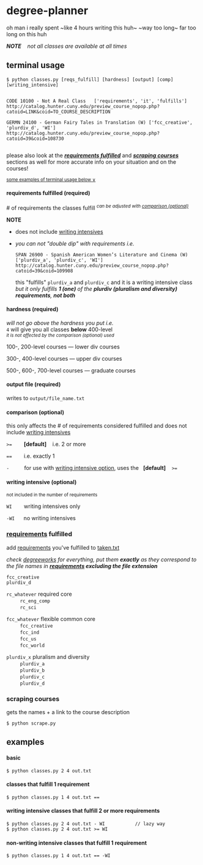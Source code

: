 # degree-planner

oh man i really spent ~like 4 hours writing this huh~ ~way too long~ far too long on this huh

***NOTE**&nbsp;&nbsp;&nbsp; not all classes are available at all times* 

## terminal usage

```
$ python classes.py [reqs_fulfill] [hardness] [output] [comp] [writing_intensive]
```

```

CODE 10100 - Not A Real Class	['requirements', 'it', 'fulfills']
http://catalog.hunter.cuny.edu/preview_course_nopop.php?catoid=LINK&coid=TO_COURSE_DESCRIPTION

GERMN 24100 - German Fairy Tales in Translation (W)	['fcc_creative', 'plurdiv_d', 'WI']
http://catalog.hunter.cuny.edu/preview_course_nopop.php?catoid=39&coid=108730
 
```

please also look at the ***[requirements fulfilled](#requirements-fulfilled)*** and ***[scraping courses](#scraping-courses)*** sections as well for more accurate info on your situation and on the courses! 


<sup>[some examples of terminal usage below &or;](#examples)<sup>


#### requirements fulfilled (required)

\# of requirements the classes fulfill
<sup>*can be adjusted with [comparison (optional)](#comparison-(optional))*</sup>

**NOTE**
- does not include [writing intensives](#writing-intensive)
- *you can not "double dip" with requirements i.e.*

  ```
  SPAN 26900 - Spanish American Women’s Literature and Cinema (W)    ['plurdiv_a', 'plurdiv_c', 'WI']
  http://catalog.hunter.cuny.edu/preview_course_nopop.php?catoid=39&coid=109908
  ```
  
  this "fulfills" `plurdiv_a` and `plurdiv_c` and it is a writing intensive class  
  *but it only fulfills **1 (one)** of the **plurdiv (pluralism and diversity) requirements**, **not both***


#### hardness (required)

*will not go above the hardness you put i.e.*  
`4` will give you all classes **below** 400-level  
<sup>*it is not affected by the comparison (optional) used*</sup>

100-, 200-level courses — lower div courses 

300-, 400-level courses — upper div courses 

500-, 600-, 700-level courses — graduate courses


#### output file (required)

writes to `output/file_name.txt`


#### comparison (optional)

this only affects the \# of requirements considered fulfilled and does not include [writing intensives](#writing-intensive)

`>=` &nbsp;&nbsp;&nbsp;&nbsp;&nbsp;&nbsp; **\[default]** &nbsp;&nbsp; i.e. 2 or more

`==` &nbsp;&nbsp;&nbsp;&nbsp;&nbsp;&nbsp; i.e. exactly 1

`-` &nbsp;&nbsp;&nbsp;&nbsp;&nbsp;&nbsp;&nbsp;&nbsp; for use with [writing intensive option](#writing-intensive), uses the  &nbsp; **\[default]** &nbsp;&nbsp; `>=`


#### writing intensive (optional)

<sup>not included in the number of requirements</sup>


`WI` &nbsp;&nbsp;&nbsp;&nbsp;&nbsp;&nbsp; writing intensives only

`-WI` &nbsp;&nbsp;&nbsp;&nbsp; no writing intensives



### [requirements](data/) fulfilled 

add [requirements](data/) you've fulfilled to [taken.txt](user/taken.txt)

*check [degreeworks](https://degreeworks.cuny.edu/) for everything, put them **exactly** as they correspond to the file names in **[requirements](data/) excluding the file extension*** 

```
fcc_creative
plurdiv_d
```

`rc_whatever` required core  
&nbsp;&nbsp;&nbsp;&nbsp;&nbsp;&nbsp;&nbsp;&nbsp; `rc_eng_comp`  
&nbsp;&nbsp;&nbsp;&nbsp;&nbsp;&nbsp;&nbsp;&nbsp; `rc_sci`  

`fcc_whatever` flexible common core  
&nbsp;&nbsp;&nbsp;&nbsp;&nbsp;&nbsp;&nbsp;&nbsp; `fcc_creative`  
&nbsp;&nbsp;&nbsp;&nbsp;&nbsp;&nbsp;&nbsp;&nbsp; `fcc_ind`  
&nbsp;&nbsp;&nbsp;&nbsp;&nbsp;&nbsp;&nbsp;&nbsp; `fcc_us`  
&nbsp;&nbsp;&nbsp;&nbsp;&nbsp;&nbsp;&nbsp;&nbsp; `fcc_world`  

`plurdiv_x` pluralism and diversity  
&nbsp;&nbsp;&nbsp;&nbsp;&nbsp;&nbsp;&nbsp;&nbsp; `plurdiv_a`  
&nbsp;&nbsp;&nbsp;&nbsp;&nbsp;&nbsp;&nbsp;&nbsp; `plurdiv_b`  
&nbsp;&nbsp;&nbsp;&nbsp;&nbsp;&nbsp;&nbsp;&nbsp; `plurdiv_c`  
&nbsp;&nbsp;&nbsp;&nbsp;&nbsp;&nbsp;&nbsp;&nbsp; `plurdiv_d`  


### scraping courses

gets the names + a link to the course description 

```
$ python scrape.py 
```


## examples

#### basic

```
$ python classes.py 2 4 out.txt
```


#### classes that fulfill 1 requirement
```
$ python classes.py 1 4 out.txt == 
```


#### writing intensive classes that fulfill 2 or more requirements 
```
$ python classes.py 2 4 out.txt - WI           // lazy way
$ python classes.py 2 4 out.txt >= WI
```


#### non-writing intensive classes that fulfill 1 requirement
```
$ python classes.py 1 4 out.txt == -WI
```
